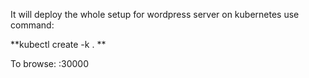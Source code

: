It will deploy the whole setup for wordpress server on kubernetes
use command:

**kubectl create -k . **

To browse:   <node-ip>:30000
